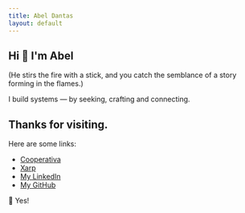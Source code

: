 ```yaml
---
title: Abel Dantas
layout: default
---
```


## Hi 🌿 I'm Abel

<!-- (He throws a ball at you with a wink, and you catch it effortlessly.) -->
(He stirs the fire with a stick, and you catch the semblance of a story forming in the flames.)

I build systems — by seeking, crafting and connecting.

## Thanks for visiting.
Here are some links:

- [Cooperativa](https://cpds.pt/)
- [Xarp](https://xarp.pt/)
- [My LinkedIn](https://linkedin.com/in/abel-dantas)
- [My GitHub](https://github.com/abeldantas)




🔮 Yes!